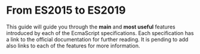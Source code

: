 # From ES2015 to ES2019

This guide will guide you through the **main** and **most useful** features introduced by each of the EcmaScript specifications. Each specification has a link to the official documentation for further reading. It is pending to add also links to each of the features for more information.